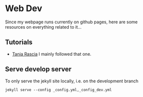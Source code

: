 # Web Dev

Since my webpage runs currently on github pages, here are some resources on
everything related to it...

## Tutorials

- [Tania Rascia](https://www.taniarascia.com/make-a-static-website-with-jekyll/) I mainly followed that one.

## Serve develop server

To only serve the jekyll site locally, i.e. on the development branch

    jekyll serve --config _config.yml,_config_dev.yml
    

